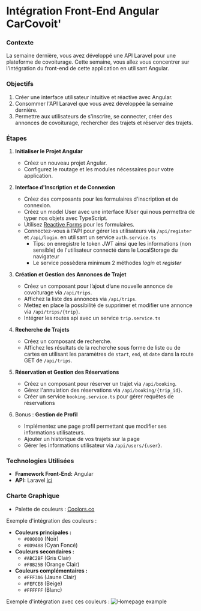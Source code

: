 # Intégration Front-End Angular CarCovoit' 

### Contexte
La semaine dernière, vous avez développé une API Laravel pour une plateforme de covoiturage. Cette semaine, vous allez vous concentrer sur l'intégration du front-end de cette application en utilisant Angular.

### Objectifs
1. Créer une interface utilisateur intuitive et réactive avec Angular.
2. Consommer l'API Laravel que vous avez développée la semaine dernière.
3. Permettre aux utilisateurs de s'inscrire, se connecter, créer des annonces de covoiturage, rechercher des trajets et réserver des trajets.

### Étapes

1. **Initialiser le Projet Angular**
   - Créez un nouveau projet Angular.
   - Configurez le routage et les modules nécessaires pour votre application.

2. **Interface d'Inscription et de Connexion**
   - Créez des composants pour les formulaires d'inscription et de connexion.
   - Créez un model User avec une interface IUser qui nous permettra de typer nos objets avec TypeScript.
   - Utilisez [Reactive Forms](https://angular.dev/guide/forms/reactive-forms) pour les formulaires.
   - Connectez-vous à l'API pour gérer les utilisateurs via `/api/register` et `/api/login`. en utilisant un service `auth.service.ts`
      - Tips: on enregistre le token JWT ainsi que les informations (non sensible) de l'utilisateur connecté dans le LocalStorage du navigateur
      - Le service possèdera minimum 2 méthodes *login* et *register*

3. **Création et Gestion des Annonces de Trajet**
   - Créez un composant pour l’ajout d’une nouvelle annonce de covoiturage via `/api/trips`.
   - Affichez la liste des annonces via `/api/trips`.
   - Mettez en place la possibilité de supprimer et modifier une annonce via `/api/trips/{trip}`.
   - Intégrer les routes api avec un service `trip.service.ts`

4. **Recherche de Trajets**
   - Créez un composant de recherche.
   - Affichez les résultats de la recherche sous forme de liste ou de cartes en utilisant les paramètres de `start`, `end`, et `date` dans la route GET de `/api/trips`.

5. **Réservation et Gestion des Réservations**
   - Créez un composant pour réserver un trajet via `/api/booking`.
   - Gérez l'annulation des réservations via `/api/booking/{trip_id}`.
   - Créer un service `booking.service.ts` pour gérer requêtes de réservations 

6. Bonus : **Gestion de Profil** 
   - Implémentez une page profil permettant que modifier ses informations utilisateurs.
   - Ajouter un historique de vos trajets sur la page
   - Gérer les informations utilisateur via `/api/users/{user}`.

### Technologies Utilisées
- **Framework Front-End:** Angular
- **API:** Laravel [ici](https://github.com/G404-DWWM/correction-car-covoit-api)


### Charte Graphique
- Palette de couleurs : [Coolors.co](https://coolors.co/000000-0d9488-abc2bf-f8b25b-fff3a6-fefce8-ffffff)

Exemple d'intégration des couleurs :
- **Couleurs principales :** 
  - `#000000` (Noir)
  - `#0D9488` (Cyan Foncé)
- **Couleurs secondaires :**
  - `#ABC2BF` (Gris Clair)
  - `#F8B25B` (Orange Clair)
- **Couleurs complémentaires :** 
  - `#FFF3A6` (Jaune Clair)
  - `#FEFCE8` (Beige)
  - `#FFFFFF` (Blanc)

Exemple d'intégration avec ces couleurs :
![Homepage example](https://github.com/user-attachments/assets/a48e10b3-ccfc-4c93-96de-1cc033f16795)
